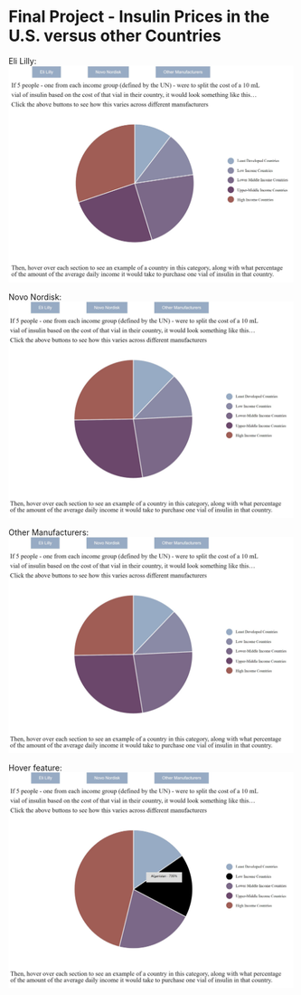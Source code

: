 Final Project - Insulin Prices in the U.S. versus other Countries 
===

Eli Lilly:
![](https://github.com/moneill0/InsulinDataVis/blob/master/img/eli-lilly.JPG)

Novo Nordisk:
![](https://github.com/moneill0/InsulinDataVis/blob/master/img/novo-nordisk.JPG)

Other Manufacturers:
![](https://github.com/moneill0/InsulinDataVis/blob/master/img/novo-nordisk.JPG)

Hover feature:
![](https://github.com/moneill0/InsulinDataVis/blob/master/img/hover.JPG)
